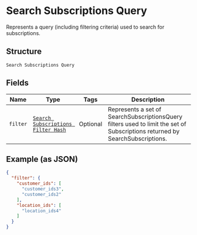
# Search Subscriptions Query

Represents a query (including filtering criteria) used to search for subscriptions.

## Structure

`Search Subscriptions Query`

## Fields

| Name | Type | Tags | Description |
|  --- | --- | --- | --- |
| `filter` | [`Search Subscriptions Filter Hash`](/doc/models/search-subscriptions-filter.md) | Optional | Represents a set of SearchSubscriptionsQuery filters used to limit the set of Subscriptions returned by SearchSubscriptions. |

## Example (as JSON)

```json
{
  "filter": {
    "customer_ids": [
      "customer_ids3",
      "customer_ids2"
    ],
    "location_ids": [
      "location_ids4"
    ]
  }
}
```

